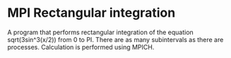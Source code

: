 MPI Rectangular integration
============================

A program that performs rectangular integration of the equation
sqrt(3sin^3(x/2)) from 0 to PI. There are as many subintervals
as there are processes. Calculation is performed using MPICH.